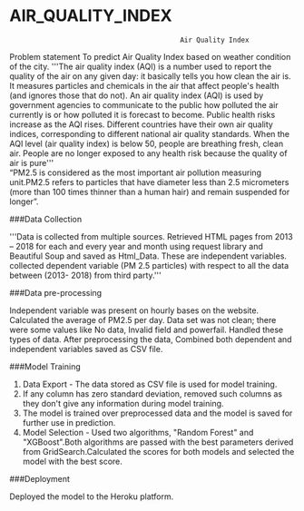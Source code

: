 # AIR_QUALITY_INDEX
                                              Air Quality Index

Problem statement
To predict Air Quality Index based on weather condition of the city.
'''The air quality index (AQI) is a number used to report the quality of the air on any given day: it basically tells you how clean the air is. It measures particles and chemicals in the air that affect people's health (and ignores those that do not). An air quality index (AQI) is used by government agencies to communicate to the public how polluted the air currently is or how polluted it is forecast to become. Public health risks increase as the AQI rises. Different countries have their own air quality indices, corresponding to different national air quality standards. When the AQI level (air quality index) is below 50, people are breathing fresh, clean air. People are no longer exposed to any health risk because the quality of air is pure'''  
“PM2.5 is considered as the most important air pollution measuring unit.PM2.5 refers to particles that have diameter less than 2.5 micrometers (more than 100 times thinner than a human hair) and remain suspended for longer”.

###Data Collection

'''Data is collected from multiple sources.  Retrieved HTML pages from 2013 – 2018 for each and every year and month using request library and Beautiful Soup and saved as Html_Data. These are independent variables. collected dependent variable (PM 2.5 particles) with respect to all the data between (2013- 2018) from third party.'''

###Data pre-processing

Independent variable was present on hourly bases on the website. Calculated the average of PM2.5 per day.
Data set was not clean; there were some values like No data, Invalid field and powerfail.  Handled these types of data.
After preprocessing the data, Combined both dependent and independent variables saved as CSV file.

###Model Training

1) Data Export - The data stored as CSV file is used for model training.
2) If any column has zero standard deviation, removed such columns as they don't give any information during model training.
3)  The model is trained over preprocessed data and the model is saved for further use in prediction.
4) Model Selection - Used two algorithms, "Random Forest" and "XGBoost".Both  algorithms are passed with the best parameters derived from GridSearch.Calculated the scores for both models and selected the model with the best score. 

###Deployment

Deployed the model to the Heroku platform.


 
 


   
